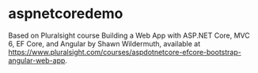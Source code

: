 # aspnetcoredemo

Based on Pluralsight course Building a Web App with ASP.NET Core, MVC 6, EF Core, and Angular by Shawn Wildermuth, available at https://www.pluralsight.com/courses/aspdotnetcore-efcore-bootstrap-angular-web-app.

